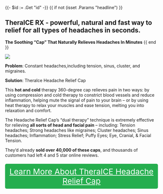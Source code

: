 {{- $id := .Get "id" -}}
{{ if not (isset .Params "headline") }}
## TheraICE RX - powerful, natural and fast way to relief for all types of headaches in seconds.

**The Soothing “Cap” That Naturally Relieves Headaches In Minutes**
{{ end }}

[![](/list/thera-ice-headache-relief-hat-title.jpg)](https://t.gadgetadvisers.com/click/{{$id}})

**Problem**: Constant headaches,including tension, sinus, cluster, and migraines.

**Solution**: TheraIce Headache Relief Cap

 This **hot and cold** therapy 360-degree cap relieves pain in two ways: by using compression and cold therapy to constrict blood vessels and reduce inflammation, helping mute the signal of pain to your brain – or by using heat therapy to relax your muscles and ease tension, melting you into relaxation and comfort.

The Headache Relief Cap’s “dual therapy” technique is extremely effective for relieving **all sorts of head and facial pain** – including: Tension headaches; Strong headaches like migraines; Cluster headaches; Sinus headaches; Inflammation; Stress Relief; Puffy Eyes; Eye, Cranial, & Facial Tension.

They’d already **sold over 40,000 of these caps**, and thousands of customers had left 4 and 5 star online reviews.

<a href="(https://t.gadgetadvisers.com/click/{{$id}})" style="color: white;">
   <div style="text-align:center;background-color:#25ae4e;margin-bottom:20px;margin-top:20px;width: 100%;-webkit-border-radius: 5px;">
      <div style="color: white; padding: 10px;font-size: 26px;">
      Learn More About TheraICE Headache Relief Cap
      </div>
   </div>
</a>